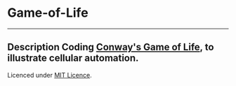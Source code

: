 # Game-of-Life
------
Description 
Coding [Conway's Game of Life](https://en.wikipedia.org/wiki/Conway%27s_Game_of_Life), to illustrate cellular automation.
------


Licenced under [MIT Licence](LICENSE).
